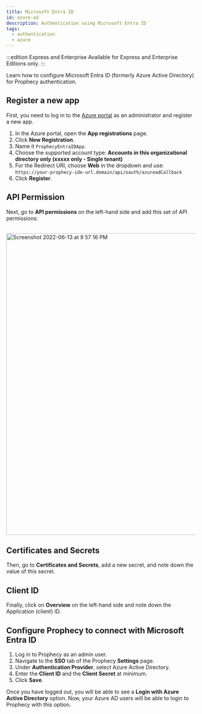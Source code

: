 ```yaml
---
title: Microsoft Entra ID
id: azure-ad
description: Authentication using Microsoft Entra ID
tags:
  - authentication
  - azure
---
```


:::edition Express and Enterprise
Available for Express and Enterprise Editions only.
:::

Learn how to configure Microsoft Entra ID (formerly Azure Active Directory) for Prophecy authentication.

## Register a new app

First, you need to log in to the [Azure portal](https://portal.azure.com/) as an administrator and register a new app.

1. In the Azure portal, open the **App registrations** page.
2. Click **New Registration**.
3. Name it `ProphecyEntraIDApp`.
4. Choose the supported account type: **Accounts in this organizational directory only (xxxxx only - Single tenant)**
5. For the Redirect URI, choose **Web** in the dropdown and use:  
   `https://your-prophecy-ide-url.domain/api/oauth/azureadCallback`
6. Click **Register**.

## API Permission

Next, go to **API permissions** on the left-hand side and add this set of API permissions:

<br /><img width="799" alt="Screenshot 2022-06-13 at 9 57 16 PM" src="https://user-images.githubusercontent.com/59466885/173400731-acb084df-31a7-4858-b6ba-f395e888e60e.png" />

## Certificates and Secrets

Then, go to **Certificates and Secrets**, add a new secret, and note down the value of this secret.

## Client ID

Finally, click on **Overview** on the left-hand side and note down the Application (client) ID.

## Configure Prophecy to connect with Microsoft Entra ID

1. Log in to Prophecy as an admin user.
2. Navigate to the **SSO** tab of the Prophecy **Settings** page.
3. Under **Authentication Provider**, select Azure Active Directory.
4. Enter the **Client ID** and the **Client Secret** at minimum.
5. Click **Save**.

Once you have logged out, you will be able to see a **Login with Azure Active Directory** option. Now, your Azure AD users will be able to login to Prophecy with this option.
